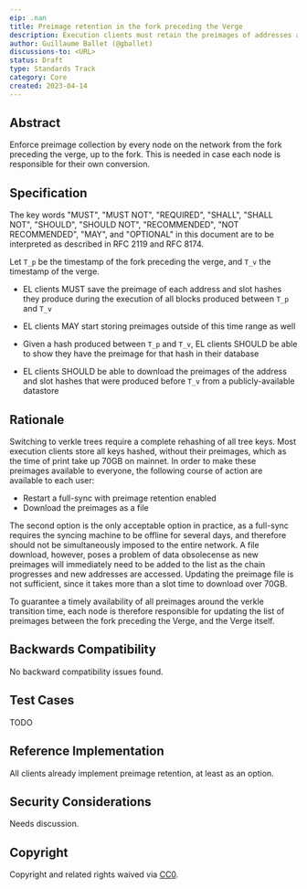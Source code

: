 ```yaml
---
eip: .nan
title: Preimage retention in the fork preceding the Verge
description: Execution clients must retain the preimages of addresses and slots accessed between the fork preceding the verge, and the verge itself.
author: Guillaume Ballet (@gballet)
discussions-to: <URL>
status: Draft
type: Standards Track
category: Core
created: 2023-04-14
---
```


## Abstract

Enforce preimage collection by every node on the network from the fork preceding the verge, up to the fork. This is needed in case each node is responsible for their own conversion.

## Specification

The key words "MUST", "MUST NOT", "REQUIRED", "SHALL", "SHALL NOT", "SHOULD", "SHOULD NOT", "RECOMMENDED", "NOT RECOMMENDED", "MAY", and "OPTIONAL" in this document are to be interpreted as described in RFC 2119 and RFC 8174.

Let `T_p` be the timestamp of the fork preceding the verge, and `T_v` the timestamp of the verge. 

 * EL clients MUST save the preimage of each address and slot hashes they produce during the execution of all blocks produced between `T_p` and `T_v`

 * EL clients MAY start storing preimages outside of this time range as well

 * Given a hash produced between `T_p` and `T_v`, EL clients SHOULD be able to show they have the preimage for that hash in their database

 * EL clients SHOULD be able to download the preimages of the address and slot hashes that were produced before `T_v` from a publicly-available datastore

## Rationale

Switching to verkle trees require a complete rehashing of all tree keys. Most execution clients store all keys hashed, without their preimages, which as the time of print take up 70GB on mainnet. In order to make these preimages available to everyone, the following course of action are available to each user:

 * Restart a full-sync with preimage retention enabled
 * Download the preimages as a file

The second option is the only acceptable option in practice, as a full-sync requires the syncing machine to be offline for several days, and therefore should not be simultaneously imposed to the entire network. A file download, however, poses a problem of data obsolecense as new preimages will immediately need to be added to the list as the chain progresses and new addresses are accessed. Updating the preimage file is not sufficient, since it takes more than a slot time to download over 70GB.

To guarantee a timely availability of all preimages around the verkle transition time, each node is therefore responsible for updating the list of preimages between the fork preceding the Verge, and the Verge itself.

## Backwards Compatibility

No backward compatibility issues found.

## Test Cases

TODO

## Reference Implementation

All clients already implement preimage retention, at least as an option.

## Security Considerations

Needs discussion.

## Copyright

Copyright and related rights waived via [CC0](../LICENSE.md).
